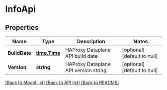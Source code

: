 # InfoApi

## Properties
Name | Type | Description | Notes
------------ | ------------- | ------------- | -------------
**BuildDate** | [**time.Time**](time.Time.md) | HAProxy Dataplane API build date | [optional] [default to null]
**Version** | **string** | HAProxy Dataplane API version string | [optional] [default to null]

[[Back to Model list]](../README.md#documentation-for-models) [[Back to API list]](../README.md#documentation-for-api-endpoints) [[Back to README]](../README.md)


